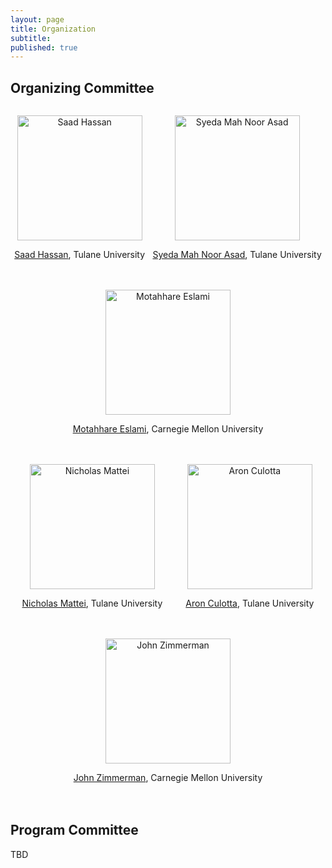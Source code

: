 ```yaml
---
layout: page
title: Organization
subtitle:
published: true
---
```


## Organizing Committee

<div style="display: flex; justify-content: space-around; flex-wrap: wrap; text-align:center;">

  <div style="margin-bottom: 20px;">
    <p><img src="{{ 'img/saad-hassan.jpeg' | relative_url }}" alt="Saad Hassan" width="200" height="200"></p>
    <p><a href="https://saadh.info/">Saad Hassan</a>, Tulane University</p>
  </div>

  <div style="margin-bottom: 20px;">
    <p><img src="{{ 'img/s-mah-noor-asad.png' | relative_url }}" alt="Syeda Mah Noor Asad" width="200" height="200"></p>
    <p><a href="">Syeda Mah Noor Asad</a>, Tulane University</p>
  </div>

  <div style="margin-bottom: 20px;">
    <p><img src="{{ 'img/motahhare-eslami.jpg' | relative_url }}" alt="Motahhare Eslami" width="200" height="200"></p>
    <p><a href="https://www.motahhare.com/">Motahhare Eslami</a>, Carnegie Mellon University</p>
  </div>

  <div style="margin-bottom: 20px;">
    <p><img src="{{ 'img/nicholas-mattei.jpg' | relative_url }}" alt="Nicholas Mattei" width="200" height="200"></p>
    <p><a href="http://www.nickmattei.net/">Nicholas Mattei</a>, Tulane University</p>
  </div>

  <div style="margin-bottom: 20px;">
    <p><img src="{{ 'img/aron-culotta.jpg' | relative_url }}" alt="Aron Culotta" width="200" height="200"></p>
    <p><a href="https://www.cs.tulane.edu//~aculotta/">Aron Culotta</a>, Tulane University</p>
  </div>

  <div style="margin-bottom: 20px;">
    <p><img src="{{ 'img/john-zimmerman.jpg' | relative_url }}" alt="John Zimmerman" width="200" height="200"></p>
    <p><a href="https://www.cs.cmu.edu/~johnz/">John Zimmerman</a>, Carnegie Mellon University</p>
  </div>

</div>

## Program Committee

TBD

